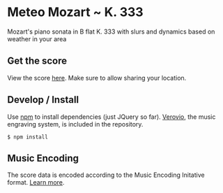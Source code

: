 # Meteo Mozart ~ K. 333

Mozart's piano sonata in B flat K. 333 with slurs and dynamics based on weather in your area

## Get the score

View the score [here](http://raffazizzi.github.io/meteomozart). Make sure to allow sharing your location.

## Develop / Install

Use [npm](https://www.npmjs.com/) to install dependencies (just JQuery so far). [Verovio](http://verovio.org), the music engraving system, is included in the repository.

```
$ npm install
```

## Music Encoding

The score data is encoded according to the Music Encoding Initative format. [Learn more](http://music-encoding.org).
